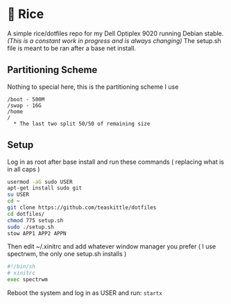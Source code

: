# :rice: Rice

A simple rice/dotfiles repo for my Dell Optiplex 9020 running Debian stable. *(This is a constant work in progress and is always changing)* The setup.sh file is meant to be ran after a base net install.

## Partitioning Scheme

Nothing to special here, this is the partitioning scheme I use

```
/boot - 500M
/swap - 16G
/home
/
  * The last two split 50/50 of remaining size
```

## Setup

Log in as root after base install and run these commands ( replacing what is in all caps )

```bash
usermod -aG sudo USER
apt-get install sudo git
su USER
cd ~
git clone https://github.com/teaskittle/dotfiles
cd dotfiles/
chmod 775 setup.sh
sudo ./setup.sh
stow APP1 APP2 APPN
```

Then edit ~/.xinitrc and add whatever window manager you prefer ( I use spectrwm, the only one setup.sh installs )

```bash
#!/bin/sh
# xinitrc
exec spectrwm
```

Reboot the system and log in as USER and run: `startx`
